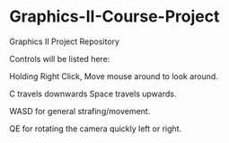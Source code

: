 # Graphics-II-Course-Project
Graphics II Project Repository

Controls will be listed here:

Holding Right Click, Move mouse around to look around.

C travels downwards
Space travels upwards.

WASD for general strafing/movement.

QE for rotating the camera quickly left or right.